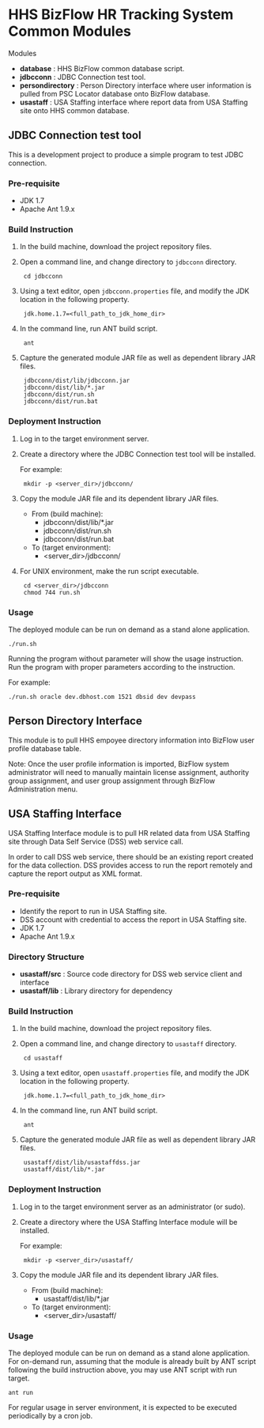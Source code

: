 
# HHS BizFlow HR Tracking System Common Modules

Modules

- **database** : HHS BizFlow common database script.
- **jdbcconn** : JDBC Connection test tool.
- **persondirectory** : Person Directory interface where user information is pulled from PSC Locator database onto BizFlow database.
- **usastaff** : USA Staffing interface where report data from USA Staffing site onto HHS common database. 


## JDBC Connection test tool
This is a development project to produce a simple program to test JDBC connection.

### Pre-requisite
* JDK 1.7
* Apache Ant 1.9.x


### Build Instruction

1. In the build machine, download the project repository files.

1. Open a command line, and change directory to `jdbcconn` directory.

		cd jdbcconn

1. Using a text editor, open `jdbcconn.properties` file, and modify the JDK location in the following property.

		jdk.home.1.7=<full_path_to_jdk_home_dir>

1. In the command line, run ANT build script.

		ant

1. Capture the generated module JAR file as well as dependent library JAR files.

		jdbcconn/dist/lib/jdbcconn.jar
		jdbcconn/dist/lib/*.jar
		jdbcconn/dist/run.sh
		jdbcconn/dist/run.bat


### Deployment Instruction

1. Log in to the target environment server.

1. Create a directory where the JDBC Connection test tool will be installed.

	For example:

		mkdir -p <server_dir>/jdbcconn/

1. Copy the module JAR file and its dependent library JAR files.

	* From (build machine):
		* jdbcconn/dist/lib/*.jar
		* jdbcconn/dist/run.sh
		* jdbcconn/dist/run.bat
	* To (target environment):
		* <server_dir>/jdbcconn/

1. For UNIX environment, make the run script executable.

		cd <server_dir>/jdbcconn
		chmod 744 run.sh

### Usage
The deployed module can be run on demand as a stand alone application.

	./run.sh

Running the program without parameter will show the usage instruction.  Run the program with proper parameters according to the instruction.

For example:

	./run.sh oracle dev.dbhost.com 1521 dbsid dev devpass





## Person Directory Interface
This module is to pull HHS empoyee directory information into BizFlow user profile database table.  

Note: Once the user profile information is imported, BizFlow system administrator will need to manually maintain license assignment, authority group assignment, and user group assignment through BizFlow Administration menu.



## USA Staffing Interface
USA Staffing Interface module is to pull HR related data from USA Staffing site through Data Self Service (DSS) web service call.

In order to call DSS web service, there should be an existing report created for the data collection.  DSS provides access to run the report remotely and capture the report output as XML format.


### Pre-requisite
* Identify the report to run in USA Staffing site.
* DSS account with credential to access the report in USA Staffing site.
* JDK 1.7
* Apache Ant 1.9.x


### Directory Structure

* **usastaff/src** : Source code directory for DSS web service client and interface
* **usastaff/lib** : Library directory for dependency


### Build Instruction

1. In the build machine, download the project repository files.

1. Open a command line, and change directory to `usastaff` directory.

		cd usastaff

1. Using a text editor, open `usastaff.properties` file, and modify the JDK location in the following property.

		jdk.home.1.7=<full_path_to_jdk_home_dir>

1. In the command line, run ANT build script.

		ant

1. Capture the generated module JAR file as well as dependent library JAR files.

		usastaff/dist/lib/usastaffdss.jar
		usastaff/dist/lib/*.jar


### Deployment Instruction

1. Log in to the target environment server as an administrator (or sudo).

1. Create a directory where the USA Staffing Interface module will be installed.

	For example:

		mkdir -p <server_dir>/usastaff/

1. Copy the module JAR file and its dependent library JAR files.

	* From (build machine):
		* usastaff/dist/lib/*.jar
	* To (target environment):
		* <server_dir>/usastaff/


### Usage
The deployed module can be run on demand as a stand alone application.  For on-demand run, assuming that the module is already built by ANT script following the build instruction above, you may use ANT script with run target.

	ant run

For regular usage in server environment, it is expected to be executed periodically by a cron job.
